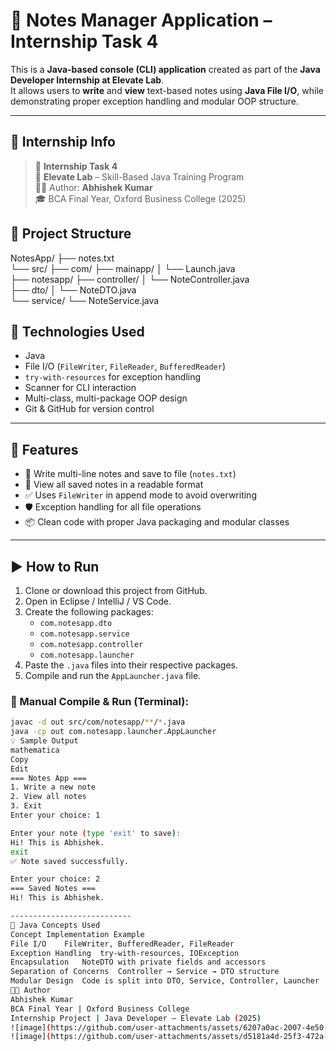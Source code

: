 # 📝 Notes Manager Application – Internship Task 4

This is a **Java-based console (CLI) application** created as part of the **Java Developer Internship at Elevate Lab**.  
It allows users to **write** and **view** text-based notes using **Java File I/O**, while demonstrating proper exception handling and modular OOP structure.

---

## 🏢 Internship Info

> 🔧 **Internship Task 4**  
> 📍 **Elevate Lab** – Skill-Based Java Training Program  
> 🧑‍💻 Author: **Abhishek Kumar**  
> 🎓 BCA Final Year, Oxford Business College (2025)
## 📁 Project Structure


NotesApp/
├── notes.txt                      
└── src/
    ├── com/
        ├── mainapp/
        │   └── Launch.java         
        ├── notesapp/
            ├── controller/
            │   └── NoteController.java  
            ├── dto/
            │   └── NoteDTO.java         
            └── service/
                └── NoteService.java     


## 🔧 Technologies Used

- Java  
- File I/O (`FileWriter`, `FileReader`, `BufferedReader`)  
- `try-with-resources` for exception handling  
- Scanner for CLI interaction  
- Multi-class, multi-package OOP design  
- Git & GitHub for version control

---

## 🚀 Features

- 📝 Write multi-line notes and save to file (`notes.txt`)
- 📖 View all saved notes in a readable format
- ✅ Uses `FileWriter` in append mode to avoid overwriting
- 🛡️ Exception handling for all file operations
- 📦 Clean code with proper Java packaging and modular classes

---

## ▶️ How to Run

1. Clone or download this project from GitHub.
2. Open in Eclipse / IntelliJ / VS Code.
3. Create the following packages:
   - `com.notesapp.dto`
   - `com.notesapp.service`
   - `com.notesapp.controller`
   - `com.notesapp.launcher`
4. Paste the `.java` files into their respective packages.
5. Compile and run the `AppLauncher.java` file.

### 🔨 Manual Compile & Run (Terminal):
```bash
javac -d out src/com/notesapp/**/*.java
java -cp out com.notesapp.launcher.AppLauncher
💡 Sample Output
mathematica
Copy
Edit
=== Notes App ===
1. Write a new note
2. View all notes
3. Exit
Enter your choice: 1

Enter your note (type 'exit' to save):
Hi! This is Abhishek.
exit
✅ Note saved successfully.

Enter your choice: 2
=== Saved Notes ===
Hi! This is Abhishek.

---------------------------
🧠 Java Concepts Used
Concept	Implementation Example
File I/O	FileWriter, BufferedReader, FileReader
Exception Handling	try-with-resources, IOException
Encapsulation	NoteDTO with private fields and accessors
Separation of Concerns	Controller → Service → DTO structure
Modular Design	Code is split into DTO, Service, Controller, Launcher
👨‍💻 Author
Abhishek Kumar
BCA Final Year | Oxford Business College
Internship Project | Java Developer – Elevate Lab (2025)
![image](https://github.com/user-attachments/assets/6207a0ac-2007-4e50-9862-b7b27aa4e246)
![image](https://github.com/user-attachments/assets/d5181a4d-25f3-472a-ad63-c1b8ad5c669d)
